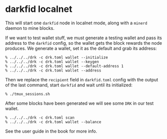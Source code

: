 darkfid localnet
================

This will start one `darkfid` node in localnet mode,
along with a `minerd` daemon to mine blocks.

If we want to test wallet stuff, we must generate
a testing wallet and pass its address to the `darkfid`
config, so the wallet gets the block rewards the node
produces. We generate a wallet, set it as the default
and grab its address:
```
% ../../../drk -c drk.toml wallet --initialize
% ../../../drk -c drk.toml wallet --keygen
% ../../../drk -c drk.toml wallet --default-address 1
% ../../../drk -c drk.toml wallet --address
```

Then we replace the `recipient` field in `darkfid.toml`
config with the output of the last command, start
`darkfid` and wait until its initialized:
```
% ./tmux_sessions.sh
```

After some blocks have been generated we
will see some `DRK` in our test wallet.
```
% ../../../drk -c drk.toml scan
% ../../../drk -c drk.toml wallet --balance
```

See the user guide in the book for more info.
